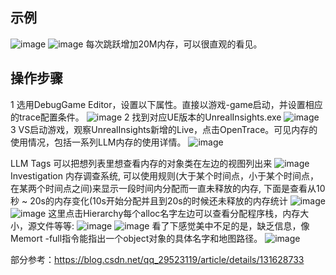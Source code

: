 ## 示例
![image](https://github.com/AstroWYH/UE5-CPP-Notes/assets/94472801/afcaff1c-8f07-4046-9d6f-65d850e71850)
![image](https://github.com/AstroWYH/UE5-CPP-Notes/assets/94472801/4c029cbb-e408-4ee6-89d1-5b2328a90327)
每次跳跃增加20M内存，可以很直观的看见。

## 操作步骤
1 选用DebugGame Editor，设置以下属性。直接以游戏-game启动，并设置相应的trace配置条件。
![image](https://github.com/AstroWYH/UE5-CPP-Notes/assets/94472801/a2dabddd-9e1f-4e38-8f51-f8cf97bd7c6d)
2 找到对应UE版本的UnrealInsights.exe
![image](https://github.com/AstroWYH/UE5-CPP-Notes/assets/94472801/d5f383f6-c472-4fe0-9d98-ad8eb50af892)
3 VS启动游戏，观察UnrealInsights新增的Live，点击OpenTrace。可见内存的使用情况，包括一系列LLM内存的使用详情。
![image](https://github.com/AstroWYH/UE5-CPP-Notes/assets/94472801/059340d4-9dc0-41d7-a535-78efb1ee5225)

LLM Tags
可以把想列表里想查看内存的对象类在左边的视图列出来
![image](https://github.com/AstroWYH/UE5-CPP-Notes/assets/94472801/b94f3ac2-cbe1-42a6-b6fb-a77a4471f74e)
 Investigation
内存调查系统, 可以使用规则(大于某个时间点，小于某个时间点，在某两个时间点之间)来显示一段时间内分配而一直未释放的内存, 下面是查看从10秒 ~ 20s的内存变化(10s开始分配并且到20s的时候还未释放的内存统计
![image](https://github.com/AstroWYH/UE5-CPP-Notes/assets/94472801/166f24e9-16fb-4523-9b4f-1f77358aa015)
![image](https://github.com/AstroWYH/UE5-CPP-Notes/assets/94472801/8c437c40-f7b9-4438-83b7-022d34b79d28)
 这里点击Hierarchy每个alloc名字左边可以查看分配程序栈，内存大小，源文件等等:
 ![image](https://github.com/AstroWYH/UE5-CPP-Notes/assets/94472801/2ec81e95-9768-4b2f-a89e-607c5f4a8faf)
 ![image](https://github.com/AstroWYH/UE5-CPP-Notes/assets/94472801/f7fe2165-57f4-4f18-997d-ad112d0943ef)
看了下感觉美中不足的是，缺乏信息，像Memort -full指令能指出一个object对象的具体名字和地图路径。
![image](https://github.com/AstroWYH/UE5-CPP-Notes/assets/94472801/835012a2-595e-4be3-81fc-2afce5c01395)

部分参考：https://blog.csdn.net/qq_29523119/article/details/131628733
